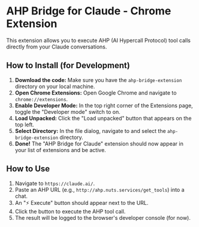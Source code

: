 # AHP Bridge for Claude - Chrome Extension

This extension allows you to execute AHP (AI Hypercall Protocol) tool calls directly from your Claude conversations.

## How to Install (for Development)

1.  **Download the code:** Make sure you have the `ahp-bridge-extension` directory on your local machine.
2.  **Open Chrome Extensions:** Open Google Chrome and navigate to `chrome://extensions`.
3.  **Enable Developer Mode:** In the top right corner of the Extensions page, toggle the "Developer mode" switch to on.
4.  **Load Unpacked:** Click the "Load unpacked" button that appears on the top left.
5.  **Select Directory:** In the file dialog, navigate to and select the `ahp-bridge-extension` directory.
6.  **Done!** The "AHP Bridge for Claude" extension should now appear in your list of extensions and be active.

## How to Use

1.  Navigate to `https://claude.ai/`.
2.  Paste an AHP URL (e.g., `http://ahp.nuts.services/get_tools`) into a chat.
3.  An "⚡ Execute" button should appear next to the URL.
4.  Click the button to execute the AHP tool call.
5.  The result will be logged to the browser's developer console (for now).

